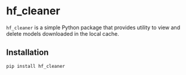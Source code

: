

# hf_cleaner

`hf_cleaner` is a simple Python package that provides utility to view and delete models downloaded in the local cache.


## Installation

```bash
pip install hf_cleaner